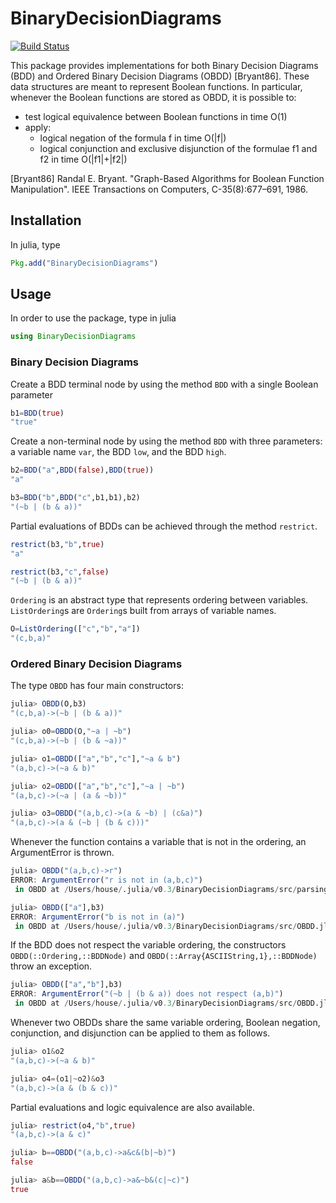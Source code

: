 # BinaryDecisionDiagrams

[![Build Status](https://travis-ci.org/albertocasagrande/BinaryDecisionDiagrams.jl.svg?branch=master)](https://travis-ci.org/albertocasagrande/BinaryDecisionDiagrams.jl)

This package provides implementations for both Binary Decision Diagrams (BDD)
and Ordered Binary Decision Diagrams (OBDD) [Bryant86]. These data structures
are meant to represent Boolean functions. In particular, whenever the Boolean
functions are stored as OBDD, it is possible to:
* test logical equivalence between Boolean functions in time O(1)
* apply:
  * logical negation of the formula f in time O(|f|)
  * logical conjunction and exclusive disjunction of the formulae f1 and f2
    in time O(|f1|+|f2|)

[Bryant86] Randal E. Bryant. "Graph-Based Algorithms for Boolean Function Manipulation".
           IEEE Transactions on Computers, C-35(8):677–691, 1986.

## Installation

In julia, type
```julia
Pkg.add("BinaryDecisionDiagrams")
```

## Usage

In order to use the package, type in julia
```julia
using BinaryDecisionDiagrams
```

### Binary Decision Diagrams

Create a BDD terminal node by using the method `BDD` with a single Boolean
parameter  
```julia
b1=BDD(true)
"true"
```

Create a non-terminal node by using the method `BDD` with three parameters:
a variable name `var`, the BDD `low`, and the BDD `high`.  
```julia
b2=BDD("a",BDD(false),BDD(true))
"a"

b3=BDD("b",BDD("c",b1,b1),b2)
"(~b | (b & a))"
```

Partial evaluations of BDDs can be achieved through the method `restrict`.
```julia
restrict(b3,"b",true)
"a"

restrict(b3,"c",false)
"(~b | (b & a))"
```

`Ordering` is an abstract type that represents ordering between variables.
`ListOrdering`s are `Ordering`s built from arrays of variable names.
```julia
O=ListOrdering(["c","b","a"])
"(c,b,a)"
```

### Ordered Binary Decision Diagrams

The type `OBDD` has four main constructors:
```julia
julia> OBDD(O,b3)
"(c,b,a)->(~b | (b & a))"

julia> o0=OBDD(O,"~a | ~b")
"(c,b,a)->(~b | (b & ~a))"

julia> o1=OBDD(["a","b","c"],"~a & b")
"(a,b,c)->(~a & b)"

julia> o2=OBDD(["a","b","c"],"~a | ~b")
"(a,b,c)->(~a | (a & ~b))"

julia> o3=OBDD("(a,b,c)->(a & ~b) | (c&a)")
"(a,b,c)->(a & (~b | (b & c)))"
```

Whenever the function contains a variable that is not in the ordering, an
ArgumentError is thrown.
```julia
julia> OBDD("(a,b,c)->r")
ERROR: ArgumentError("r is not in (a,b,c)")
 in OBDD at /Users/house/.julia/v0.3/BinaryDecisionDiagrams/src/parsing.jl:91

julia> OBDD(["a"],b3)
ERROR: ArgumentError("b is not in (a)")
 in OBDD at /Users/house/.julia/v0.3/BinaryDecisionDiagrams/src/OBDD.jl:10
```

If the BDD does not respect the variable ordering, the constructors
`OBDD(::Ordering,::BDDNode)` and `OBDD(::Array{ASCIIString,1},::BDDNode)`
throw an exception.
```julia
julia> OBDD(["a","b"],b3)
ERROR: ArgumentError("(~b | (b & a)) does not respect (a,b)")
 in OBDD at /Users/house/.julia/v0.3/BinaryDecisionDiagrams/src/OBDD.jl:10
```

Whenever two OBDDs share the same variable ordering, Boolean
negation, conjunction, and disjunction can be applied to them as follows.
```julia
julia> o1&o2
"(a,b,c)->(~a & b)"

julia> o4=(o1|~o2)&o3
"(a,b,c)->(a & (b & c))"
```

Partial evaluations and logic equivalence are also available.
```julia
julia> restrict(o4,"b",true)
"(a,b,c)->(a & c)"

julia> b==OBDD("(a,b,c)->a&c&(b|~b)")
false

julia> a&b==OBDD("(a,b,c)->a&~b&(c|~c)")
true
```
